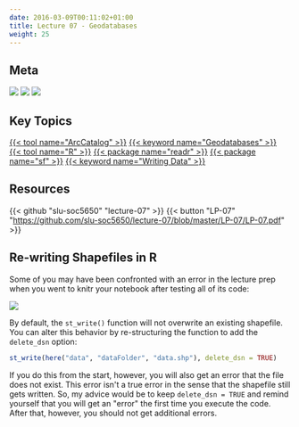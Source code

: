 ```yaml
---
date: 2016-03-09T00:11:02+01:00
title: Lecture 07 - Geodatabases
weight: 25
---
```


## Meta
![](https://img.shields.io/badge/semester-spring%202018-orange.svg) ![](https://img.shields.io/badge/release-draft-red.svg) [![](https://img.shields.io/badge/last%20update-2018--03--04-brightgreen.svg)](https://github.com/slu-soc5650/lecture-07/blob/master/NEWS_SITE.md)

## Key Topics
[{{< tool name="ArcCatalog" >}}](/topic-index/#a-d)
[{{< keyword name="Geodatabases" >}}](/topic-index/#e-h)
[{{< tool name="R" >}}](/topic-index/#q-t)
[{{< package name="readr" >}}](/topic-index/#q-t)
[{{< package name="sf" >}}](/topic-index/#q-t)
[{{< keyword name="Writing Data" >}}](/topic-index/#u-z)

## Resources

{{< github "slu-soc5650" "lecture-07" >}}
{{< button "LP-07" "https://github.com/slu-soc5650/lecture-07/blob/master/LP-07/LP-07.pdf" >}}

## Re-writing Shapefiles in R
Some of you may have been confronted with an error in the lecture prep when you went to knitr your notebook after testing all of its code:

![](/images/knitrSfError.png)

By default, the `st_write()` function will not overwrite an existing shapefile. You can alter this behavior by re-structuring the function to add the `delete_dsn` option:

```r
st_write(here("data", "dataFolder", "data.shp"), delete_dsn = TRUE)
```

If you do this from the start, however, you will also get an error that the file does not exist. This error isn't a true error in the sense that the shapefile still gets written. So, my advice would be to keep `delete_dsn = TRUE` and remind yourself that you will get an "error" the first time you execute the code. After that, however, you should not get additional errors.